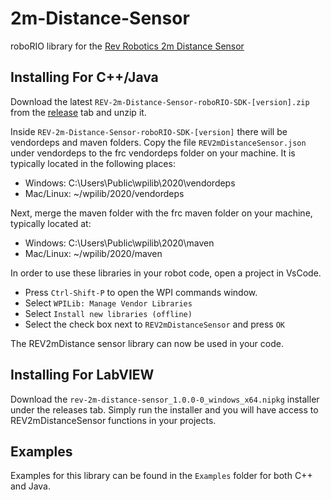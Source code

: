 # 2m-Distance-Sensor
roboRIO library for the [Rev Robotics 2m Distance Sensor](http://www.revrobotics.com/rev-31-1505/)

## Installing For C++/Java 
Download the latest `REV-2m-Distance-Sensor-roboRIO-SDK-[version].zip` from the [release](https://github.com/REVrobotics/2m-Distance-Sensor/releases) tab and unzip it.

Inside `REV-2m-Distance-Sensor-roboRIO-SDK-[version]` there will be vendordeps and maven folders. Copy the file `REV2mDistanceSensor.json` under vendordeps to the frc vendordeps folder on your machine. It is typically located in the following places:
* Windows: C:\Users\Public\wpilib\2020\vendordeps
* Mac/Linux: ~/wpilib/2020/vendordeps

Next, merge the maven folder with the frc maven folder on your machine, typically located at:
* Windows: C:\Users\Public\wpilib\2020\maven
* Mac/Linux: ~/wpilib/2020/maven

In order to use these libraries in your robot code, open a project in VsCode. 
* Press `Ctrl-Shift-P` to open the WPI commands window.
* Select `WPILib: Manage Vendor Libraries`
* Select `Install new libraries (offline)`
* Select the check box next to `REV2mDistanceSensor` and press `OK`

The REV2mDistance sensor library can now be used in your code.

## Installing For LabVIEW
Download the `rev-2m-distance-sensor_1.0.0-0_windows_x64.nipkg` installer under the releases tab. Simply run the installer and you will have access to REV2mDistanceSensor functions in your projects.

## Examples
Examples for this library can be found in the `Examples` folder for both C++ and Java.
